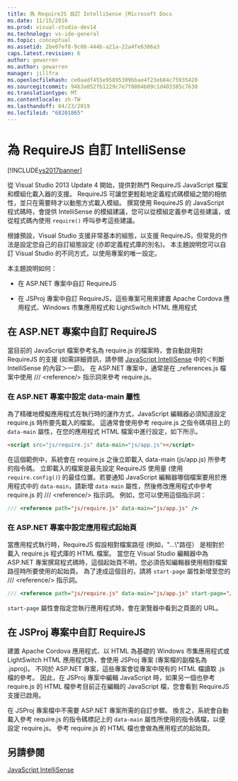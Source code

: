 ```yaml
---
title: 為 RequireJS 自訂 IntelliSense |Microsoft Docs
ms.date: 11/15/2016
ms.prod: visual-studio-dev14
ms.technology: vs-ide-general
ms.topic: conceptual
ms.assetid: 2be07ef8-9c08-444b-a21a-22a4fe6386a3
caps.latest.revision: 6
author: gewarren
ms.author: gewarren
manager: jillfra
ms.openlocfilehash: ce0aadf455e95895309bbae4f23eb84c75935428
ms.sourcegitcommit: 94b3a052fb1229c7e7f8804b09c1d403385c7630
ms.translationtype: MT
ms.contentlocale: zh-TW
ms.lasthandoff: 04/23/2019
ms.locfileid: "68201865"
---
```

# <a name="customizing-intellisense-for-requirejs"></a>為 RequireJS 自訂 IntelliSense
[!INCLUDE[vs2017banner](../includes/vs2017banner.md)]

從 Visual Studio 2013 Update 4 開始，提供對熱門 RequireJS JavaScript 檔案和模組化載入器的支援。 RequireJS 可讓您更輕鬆地定義程式碼模組之間的相依性，並只在需要時才以動態方式載入模組。 撰寫使用 RequireJS 的 JavaScript 程式碼時，會提供 IntelliSense 的模組建議，您可以從模組定義參考這些建議，或從程式碼內使用 `require()` 呼叫參考這些建議。  
  
 根據預設，Visual Studio 支援非常基本的組態，以支援 RequireJS，但常見的作法是設定您自己的自訂組態設定 (亦即定義程式庫的別名)。 本主題說明您可以自訂 Visual Studio 的不同方式，以使用專案的唯一設定。  
  
 本主題說明如何：  
  
- 在 ASP.NET 專案中自訂 RequireJS  
  
- 在 JSProj 專案中自訂 RequireJS，這些專案可用來建置 Apache Cordova 應用程式、Windows 市集應用程式和 LightSwitch HTML 應用程式  
  
## <a name="customize-requirejs-in-aspnet-projects"></a>在 ASP.NET 專案中自訂 RequireJS  
 當目前的 JavaScript 檔案參考名為 require.js 的檔案時，會自動啟用對 RequireJS 的支援 (如需詳細資訊，請參閱 [JavaScript IntelliSense](../ide/javascript-intellisense.md) 中的＜判斷 IntelliSense 的內容＞一節)。 在 ASP.NET 專案中，通常是在 _references.js 檔案中使用 /// \<reference/> 指示詞來參考 require.js。  
  
### <a name="configure-the-data-main-attribute-in-an-aspnet-project"></a>在 ASP.NET 專案中設定 data-main 屬性  
 為了精確地模擬應用程式在執行時的運作方式，JavaScript 編輯器必須知道設定 require.js 時所要先載入的檔案。 這通常會使用參考 require.js 之指令碼項目上的 `data-main` 屬性，在您的應用程式 HTML 檔案中進行設定，如下所示。  
  
```html  
<script src="js/require.js" data-main="js/app.js"></script>  
```  
  
 在這個範例中，系統會在 require.js 之後立即載入 data-main (js/app.js) 所參考的指令碼。 立即載入的檔案是最先設定 RequireJS 使用量 (使用 `require.config()`) 的最佳位置。若要通知 JavaScript 編輯器哪個檔案要用於應用程式中的 `data-main`，請新增 `data-main` 屬性，然後修改應用程式中參考 require.js 的 /// \<reference/> 指示詞。 例如，您可以使用這個指示詞：  
  
```javascript  
/// <reference path="js/require.js" data-main="js/app.js" />  
```  
  
### <a name="configure-the-application-start-page-in-an-aspnet-project"></a>在 ASP.NET 專案中設定應用程式起始頁  
 當應用程式執行時，RequireJS 假設相對檔案路徑 (例如，"...\\"路徑） 是相對於載入 require.js 程式庫的 HTML 檔案。 當您在 Visual Studio 編輯器中為 ASP.NET 專案撰寫程式碼時，這個起始頁不明，您必須告知編輯器使用相對檔案路徑時所要使用的起始頁。 為了達成這個目的，請將 `start-page` 屬性新增至您的 /// \<reference/> 指示詞。  
  
```javascript  
/// <reference path="js/require.js" data-main="js/app.js" start-page="/app/index.html" />  
```  
  
 `start-page` 屬性會指定您執行應用程式時，會在瀏覽器中看到之頁面的 URL。  
  
## <a name="customize-requirejs-in-jsproj-projects"></a>在 JSProj 專案中自訂 RequireJS  
 建置 Apache Cordova 應用程式、以 HTML 為基礎的 Windows 市集應用程式或 LightSwitch HTML 應用程式時，會使用 JSProj 專案 (專案檔的副檔名為 .jsproj)。 不同於 ASP.NET 專案，這些專案會從專案中現有的 HTML 檔讀取 .js 檔的參考。 因此，在 JSProj 專案中編輯 JavaScript 時，如果另一個也參考 require.js 的 HTML 檔參考目前正在編輯的 JavaScript 檔，您會看到 RequireJS 支援已啟用。  
  
 在 JSProj 專案檔中不需要 ASP.NET 專案所需的自訂步驟。 換言之，系統會自動載入參考 require.js 的指令碼標記上的 `data-main` 屬性所使用的指令碼檔，以便設定 require.js。 參考 require.js 的 HTML 檔也會做為應用程式的起始頁。  
  
## <a name="see-also"></a>另請參閱  
 [JavaScript IntelliSense](../ide/javascript-intellisense.md)
